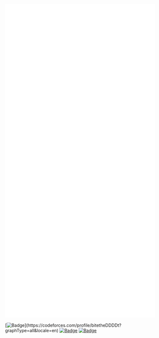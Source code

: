 ![Metrics](https://github.com/BiteTheDDDDt/BiteTheDDDDt/blob/main/github-metrics.svg)

[![Badge]([https://cp-logo.vercel.app/codeforces/bitetheddddt?logo=true](https://raw.githubusercontent.com/BiteTheDDDDt/cf-stats/5389aa8ab537b180a48ca77acc24db8c47f1cafc/output/rating.svg))](https://codeforces.com/profile/bitetheDDDDt?graphType=all&locale=en)
[![Badge](https://cp-logo.vercel.app/atcoder/BiteTheDust?logo=true)](https://atcoder.jp/users/BiteTheDust)
[![Badge](https://cp-logo.vercel.app/leetcode-cn/bitethed4t?logo=true)](https://leetcode.cn/u/bitethed4t/)
